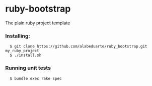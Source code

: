 ruby-bootstrap
==============

The plain ruby project template

### Installing:
```
  $ git clone https://github.com/alabeduarte/ruby_bootstrap.git my_ruby_project
  $ ./install.sh
```

### Running unit tests
```
  $ bundle exec rake spec
```
